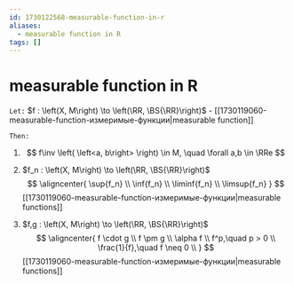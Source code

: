 ```yaml
---
id: 1730122568-measurable-function-in-r
aliases:
  - measurable function in R
tags: []
---
```


# measurable function in R
`Let:`
$f : \left(X, M\right) \to \left(\RR, \BS{\RR}\right)$ - [[1730119060-measurable-function-измеримые-функции|measurable function]]

`Then:`

1. $$
f\inv \left( \left<a, b\right> \right) \in M, \quad 
\forall a,b \in \RRe
$$
2. $f_n : \left(X, M\right) \to \left(\RR, \BS{\RR}\right)$
$$
\aligncenter{
\sup{f_n} \\
\inf{f_n} \\
\liminf{f_n} \\
\limsup{f_n}
}
$$
[[1730119060-measurable-function-измеримые-функции|measurable functions]]

3. $f,g : \left(X, M\right) \to \left(\RR, \BS{\RR}\right)$
$$
\aligncenter{
f \cdot g \\
f \pm g \\
\alpha f \\
f^p,\quad p > 0 \\
\frac{1}{f},\quad f \neq 0 \\
}
$$
[[1730119060-measurable-function-измеримые-функции|measurable functions]]
